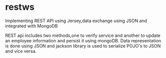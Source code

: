 # restws
Implementing REST API using Jersey,data exchange using JSON and integrated with MongoDB 

REST api includes two methods,one to verify service and another to update an employee information and persist it using mongoDB.
Data representation is done using JSON and jackson library is used to serialize POJO's to JSON and vice versa.


